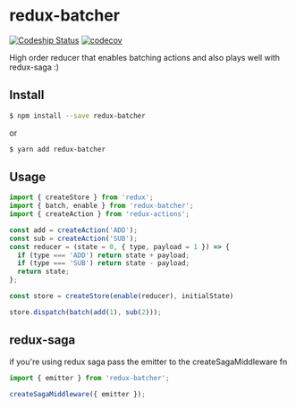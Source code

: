 # redux-batcher
[ ![Codeship Status](https://app.codeship.com/projects/be9c8920-1e9a-0135-7c81-36c4f0599ddd/status?branch=master)](https://app.codeship.com/projects/220766)
[![codecov](https://codecov.io/gh/tugorez/redux-batcher/branch/master/graph/badge.svg)](https://codecov.io/gh/tugorez/redux-batcher)

High order reducer that enables batching actions and also plays well with redux-saga :)
## Install
```sh
$ npm install --save redux-batcher
```
or 

```sh
$ yarn add redux-batcher
```
## Usage

```js
import { createStore } from 'redux';
import { batch, enable } from 'redux-batcher';
import { createAction } from 'redux-actions';

const add = createAction('ADD');
const sub = createAction('SUB');
const reducer = (state = 0, { type, payload = 1 }) => { 
  if (type === 'ADD') return state + payload;           
  if (type === 'SUB') return state - payload;           
  return state;                                         
};                                                      

const store = createStore(enable(reducer), initialState)

store.dispatch(batch(add(1), sub(2)));
```

## redux-saga

if you're using redux saga pass the emitter to the createSagaMiddleware fn

``` javascript
import { emitter } from 'redux-batcher';

createSagaMiddleware({ emitter });
```
